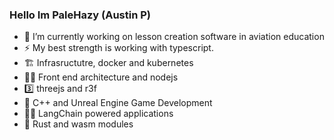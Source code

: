 ### Hello Im PaleHazy (Austin P)

- 🔭 I’m currently working on lesson creation software in aviation education
- ⚡ My best strength is working with typescript.
- 🏗️ Infrasructutre, docker and kubernetes
- 💪🏻 Front end architecture and nodejs
- 3️⃣  threejs and r3f
- 🌱 C++ and Unreal Engine Game Development
- 🦜🔗 LangChain powered applications
- 🦀 Rust and wasm modules
